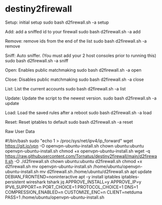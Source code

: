 # destiny2firewall
Setup: initial setup
sudo bash d2firewall.sh -a setup

Add: add a sniffed id to your firewall
sudo bash d2firewall.sh -a add

Remove: remove ids from the end of the list
sudo bash d2firewall.sh -a remove

Sniff: Auto sniffer. (You must add your 2 host consoles prior to running this)
sudo bash d2firewall.sh -a sniff

Open: Enables public matchmaking
sudo bash d2firewall.sh -a open

Close: Disables public matchmaking
sudo bash d2firewall.sh -a close

List: List the current accounts
sudo bash d2firewall.sh -a list

Update: Update the script to the newest version.
sudo bash d2firewall.sh -a update

Load: Load the saved rules after a reboot
sudo bash d2firewall.sh -a load

Reset: Reset iptables to default
sudo bash d2firewall.sh -a reset



Raw User Data

#!/bin/bash
sudo "echo 1 > /proc/sys/net/ipv4/ip_forward"
wget https://git.io/vpn -O openvpn-ubuntu-install.sh
chown ubuntu:ubuntu openvpn-ubuntu-install.sh
chmod +x openvpn-ubuntu-install.sh
wget -q https://raw.githubusercontent.com/Tornatus/destiny2firewall/main/d2firewall.sh -O ./d2firewall.sh
chown ubuntu:ubuntu d2firewall.sh
chmod +x d2firewall.sh
mv openvpn-ubuntu-install.sh /home/ubuntu/openvpn-ubuntu-install.sh
mv d2firewall.sh /home/ubuntu/d2firewall.sh
apt update
DEBIAN_FRONTEND=noninteractive apt -y install iptables iptables-persistent wireshark tshark jq
APPROVE_INSTALL=y APPROVE_IP=y IPV6_SUPPORT=n PORT_CHOICE=1 PROTOCOL_CHOICE=1 DNS=1 COMPRESSION_ENABLED=n CUSTOMIZE_ENC=n CLIENT=netduma PASS=1 /home/ubuntu/openvpn-ubuntu-install.sh

